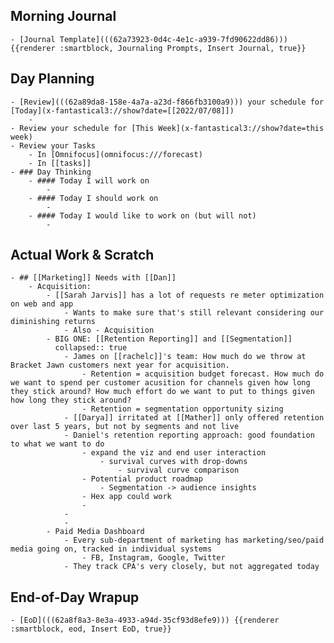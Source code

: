 ## Morning Journal
	- [Journal Template](((62a73923-0d4c-4e1c-a939-7fd90622dd86))) {{renderer :smartblock, Journaling Prompts, Insert Journal, true}}
## Day Planning
	- [Review](((62a89da8-158e-4a7a-a23d-f866fb3100a9))) your schedule for [Today](x-fantastical3://show?date=[[2022/07/08]])
		-
	- Review your schedule for [This Week](x-fantastical3://show?date=this week)
	- Review your Tasks
		- In [Omnifocus](omnifocus:///forecast)
		- In [[tasks]]
	- ### Day Thinking
		- #### Today I will work on
			-
		- #### Today I should work on
			-
		- #### Today I would like to work on (but will not)
			-
## Actual Work & Scratch
	- ## [[Marketing]] Needs with [[Dan]]
		- Acquisition:
			- [[Sarah Jarvis]] has a lot of requests re meter optimization on web and app
				- Wants to make sure that's still relevant considering our diminishing returns
				- Also - Acquisition
			- BIG ONE: [[Retention Reporting]] and [[Segmentation]]
			  collapsed:: true
				- James on [[rachelc]]'s team: How much do we throw at Bracket Jawn customers next year for acquisition.
					- Retention = acquisition budget forecast. How much do we want to spend per customer acusition for channels given how long they stick around? How much effort do we want to put to things given how long they stick around?
					- Retention = segmentation opportunity sizing
				- [[Darya]] irritated at [[Mather]] only offered retention over last 5 years, but not by segments and not live
				- Daniel's retention reporting approach: good foundation to what we want to do
					- expand the viz and end user interaction
						- survival curves with drop-downs
							- survival curve comparison
					- Potential product roadmap
						- Segmentation -> audience insights
					- Hex app could work
					-
				-
				-
			- Paid Media Dashboard
				- Every sub-department of marketing has marketing/seo/paid media going on, tracked in individual systems
					- FB, Instagram, Google, Twitter
				- They track CPA's very closely, but not aggregated today
## End-of-Day Wrapup
	- [EoD](((62a8f8a3-8e3a-4933-a94d-35cf93d8efe9))) {{renderer :smartblock, eod, Insert EoD, true}}